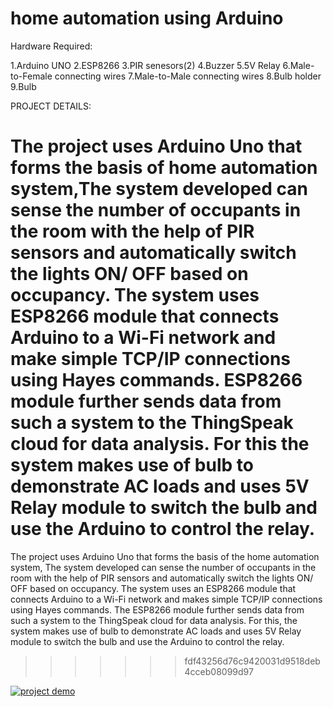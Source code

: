 # home automation using Arduino

Hardware Required:

1.Arduino UNO
2.ESP8266
3.PIR senesors(2)
4.Buzzer
5.5V Relay 
6.Male-to-Female connecting wires
7.Male-to-Male connecting wires
8.Bulb holder
9.Bulb

PROJECT DETAILS:

The project uses Arduino Uno that forms the basis of home automation system,The system developed can sense the number of occupants in the room with the help of PIR sensors and automatically switch the lights ON/ OFF based on occupancy. 
The system uses ESP8266 module that connects Arduino to a Wi-Fi network and make simple TCP/IP connections using Hayes commands.
ESP8266 module further sends data from such a system to the ThingSpeak cloud for data analysis.
For this the system makes use of bulb to demonstrate AC loads and uses 5V Relay module to switch the bulb and use the Arduino to control the relay.
=======
The project uses Arduino Uno that forms the basis of the home automation system, The system developed can sense the number of occupants in the room with the help of PIR sensors and automatically switch the lights ON/ OFF based on occupancy. 
The system uses an ESP8266 module that connects Arduino to a Wi-Fi network and makes simple TCP/IP connections using Hayes commands.
The ESP8266 module further sends data from such a system to the ThingSpeak cloud for data analysis.
For this, the system makes use of bulb to demonstrate AC loads and uses 5V Relay module to switch the bulb and use the Arduino to control the relay.

 
>>>>>>> fdf43256d76c9420031d9518deb4cceb08099d97



[![project demo](https://img.youtube.com/vi/jTYCl8GyCnQ/0.jpg)](https://www.youtube.com/watch?v=jTYCl8GyCnQ)
